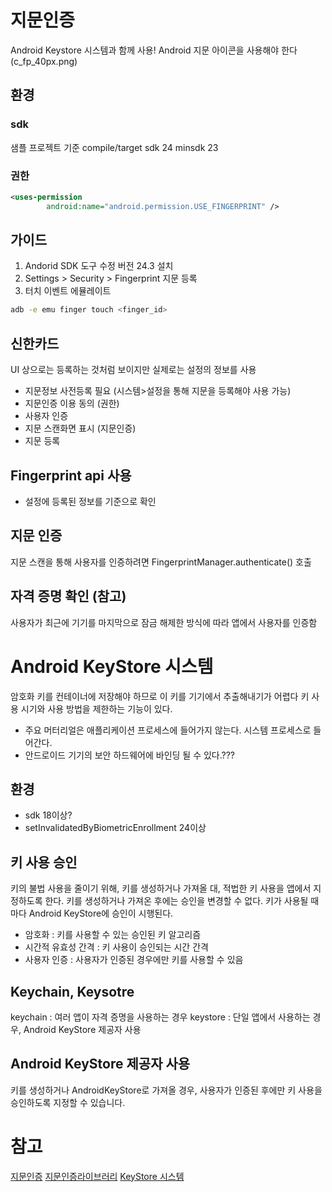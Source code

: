 
# 지문인증
Android Keystore 시스템과 함께 사용!
Android 지문 아이콘을 사용해야 한다 (c_fp_40px.png)
## 환경
### sdk
샘플 프로젝트 기준
compile/target sdk 24
minsdk 23
### 권한
```xml
<uses-permission
        android:name="android.permission.USE_FINGERPRINT" />
```
## 가이드
1. Andorid SDK 도구 수정 버전 24.3 설치
2. Settings > Security > Fingerprint 지문 등록
3. 터치 이벤트 에뮬레이트
```bash
adb -e emu finger touch <finger_id>
```

## 신한카드
UI 상으로는 등록하는 것처럼 보이지만 실제로는 설정의 정보를 사용
- 지문정보 사전등록 필요 (시스템>설정을 통해 지문을 등록해야 사용 가능)
- 지문인증 이용 동의 (권한)
- 사용자 인증
- 지문 스캔화면 표시 (지문인증)
- 지문 등록

## Fingerprint api 사용
- 설정에 등록된 정보를 기준으로 확인

## 지문 인증
지문 스캔을 통해 사용자를 인증하려면 FingerprintManager.authenticate() 호출

## 자격 증명 확인 (참고)
사용자가 최근에 기기를 마지막으로 잠금 해제한 방식에 따라 앱에서 사용자를 인증함


# Android KeyStore 시스템
암호화 키를 컨테이너에 저장해야 하므로 이 키를 기기에서 추출해내기가 어렵다
키 사용 시기와 사용 방법을 제한하는 기능이 있다.
- 주요 머터리얼은 애플리케이션 프로세스에 들어가지 않는다. 시스템 프로세스로 들어간다.
- 안드로이드 기기의 보안 하드웨어에 바인딩 될 수 있다.???

## 환경
- sdk 18이상?
- setInvalidatedByBiometricEnrollment 24이상

## 키 사용 승인
키의 불법 사용을 줄이기 위해, 키를 생성하거나 가져올 대, 적법한 키 사용을 앱에서 지정하도록 한다.
키를 생성하거나 가져온 후에는 승인을 변경할 수 없다. 키가 사용될 때마다 Android KeyStore에 승인이 시행된다.
- 암호화 : 키를 사용할 수 있는 승인된 키 알고리즘
- 시간적 유효성 간격 : 키 사용이 승인되는 시간 간격
- 사용자 인증 : 사용자가 인증된 경우에만 키를 사용할 수 있음

## Keychain, Keysotre
keychain : 여러 앱이 자격 증명을 사용하는 경우
keystore : 단일 앱에서 사용하는 경우, Android KeyStore 제공자 사용

## Android KeyStore 제공자 사용
키를 생성하거나 AndroidKeyStore로 가져올 경우, 사용자가 인증된 후에만 키 사용을 승인하도록 지정할 수 있습니다.

# 참고
[지문인증](http://developer.android.com/intl/ko/about/versions/marshmallow/android-6.0.html#fingerprint-authentication)
[지문인증라이브러리](https://github.com/ajalt/reprint)
[KeyStore 시스템](https://developer.android.com/training/articles/keystore.html?hl=ko)
